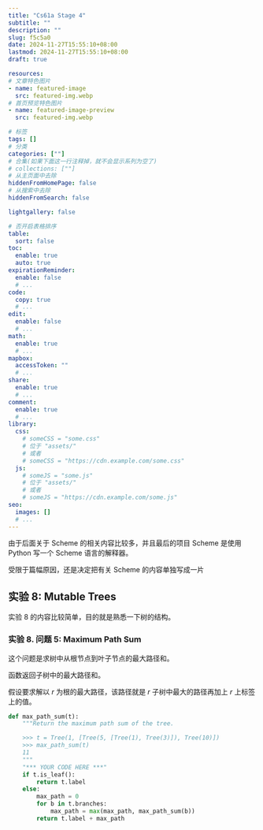 ```yaml
---
title: "Cs61a Stage 4"
subtitle: ""
description: ""
slug: f5c5a0
date: 2024-11-27T15:55:10+08:00
lastmod: 2024-11-27T15:55:10+08:00
draft: true

resources:
# 文章特色图片 
- name: featured-image
  src: featured-img.webp
# 首页预览特色图片
- name: featured-image-preview
  src: featured-img.webp

# 标签
tags: []
# 分类
categories: [""]
# 合集(如果下面这一行注释掉，就不会显示系列为空了)
# collections: [""]
# 从主页面中去除
hiddenFromHomePage: false
# 从搜索中去除
hiddenFromSearch: false

lightgallery: false

# 否开启表格排序
table:
  sort: false
toc:
  enable: true
  auto: true
expirationReminder:
  enable: false
  # ...
code:
  copy: true
  # ...
edit:
  enable: false
  # ...
math:
  enable: true
  # ...
mapbox:
  accessToken: ""
  # ...
share:
  enable: true
  # ...
comment:
  enable: true
  # ...
library:
  css:
    # someCSS = "some.css"
    # 位于 "assets/"
    # 或者
    # someCSS = "https://cdn.example.com/some.css"
  js:
    # someJS = "some.js"
    # 位于 "assets/"
    # 或者
    # someJS = "https://cdn.example.com/some.js"
seo:
  images: []
  # ...
---
```


由于后面关于 Scheme 的相关内容比较多，并且最后的项目 Scheme 是使用 Python 写一个 Scheme 语言的解释器。

受限于篇幅原因，还是决定把有关 Scheme 的内容单独写成一片

## 实验 8: Mutable Trees

实验 8 的内容比较简单，目的就是熟悉一下树的结构。

### 实验 8. 问题 5: Maximum Path Sum

这个问题是求树中从根节点到叶子节点的最大路径和。

函数返回子树中的最大路径和。

假设要求解以 $r$ 为根的最大路径，该路径就是 $r$ 子树中最大的路径再加上 $r$ 上标签上的值。

```python
def max_path_sum(t):
    """Return the maximum path sum of the tree.

    >>> t = Tree(1, [Tree(5, [Tree(1), Tree(3)]), Tree(10)])
    >>> max_path_sum(t)
    11
    """
    "*** YOUR CODE HERE ***"
    if t.is_leaf():
        return t.label
    else:
        max_path = 0
        for b in t.branches:
            max_path = max(max_path, max_path_sum(b))
        return t.label + max_path
```
